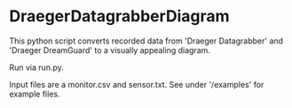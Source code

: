 # DraegerDatagrabberDiagram
This python script converts recorded data from 'Draeger Datagrabber' and 'Draeger DreamGuard' to a visually appealing diagram.

Run via run.py.

Input files are a monitor.csv and sensor.txt. See under '/examples' for example files.
